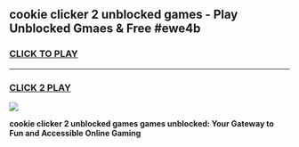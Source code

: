 
## cookie clicker 2 unblocked games - Play Unblocked Gmaes & Free #ewe4b
<h3>
<a href="https://news.freeplayer.one?title=cookie_clicker_2_unblocked_games&ref=03M">CLICK TO PLAY</a></h3>
<hr>

<h3>
<a href="https://news.freeplayer.one?title=cookie_clicker_2_unblocked_games&ref=03M">CLICK 2 PLAY</a>
  
</h3>

<a href="https://news.freeplayer.one?title=cookie_clicker_2_unblocked_games&ref=03M"><img src="https://clearcache.store/games.png"></a>


**cookie clicker 2 unblocked games games unblocked: Your Gateway to Fun and Accessible Online Gaming**
